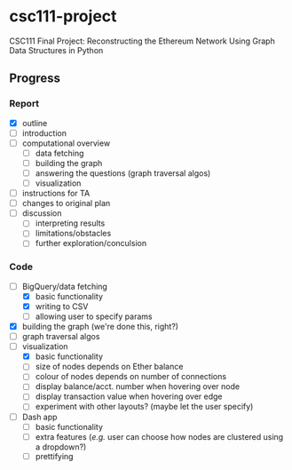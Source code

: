 # csc111-project
CSC111 Final Project: Reconstructing the Ethereum Network Using Graph Data Structures in Python 

## Progress

### Report
- [X] outline
- [ ] introduction
- [ ] computational overview
  - [ ] data fetching
  - [ ] building the graph
  - [ ] answering the questions (graph traversal algos)
  - [ ] visualization
- [ ] instructions for TA
- [ ] changes to original plan
- [ ] discussion
  - [ ] interpreting results
  - [ ] limitations/obstacles
  - [ ] further exploration/conculsion

### Code
- [ ] BigQuery/data fetching
  - [X] basic functionality
  - [X] writing to CSV
  - [ ] allowing user to specify params
- [X] building the graph (we're done this, right?)
- [ ] graph traversal algos
- [ ] visualization
  - [X] basic functionality
  - [ ] size of nodes depends on Ether balance
  - [ ] colour of nodes depends on number of connections
  - [ ] display balance/acct. number when hovering over node
  - [ ] display transaction value when hovering over edge
  - [ ] experiment with other layouts? (maybe let the user specify)
- [ ] Dash app
  - [ ] basic functionality
  - [ ] extra features (_e.g._ user can choose how nodes are clustered using a dropdown?)
  - [ ] prettifying
